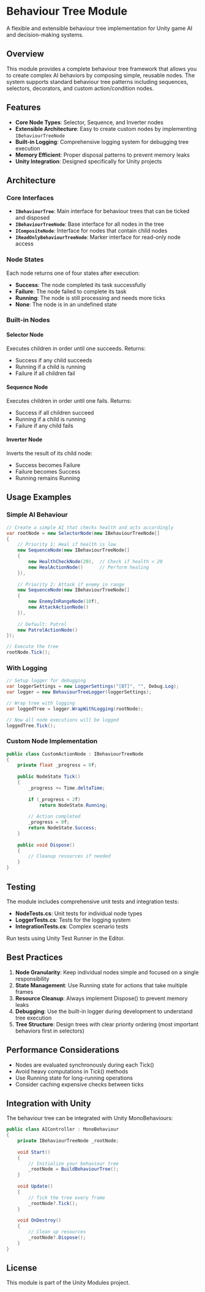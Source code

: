 # Behaviour Tree Module

A flexible and extensible behaviour tree implementation for Unity game AI and decision-making systems.

## Overview

This module provides a complete behaviour tree framework that allows you to create complex AI behaviors by composing simple, reusable nodes. The system supports standard behaviour tree patterns including sequences, selectors, decorators, and custom action/condition nodes.

## Features

- **Core Node Types**: Selector, Sequence, and Inverter nodes
- **Extensible Architecture**: Easy to create custom nodes by implementing `IBehaviourTreeNode`
- **Built-in Logging**: Comprehensive logging system for debugging tree execution
- **Memory Efficient**: Proper disposal patterns to prevent memory leaks
- **Unity Integration**: Designed specifically for Unity projects

## Architecture

### Core Interfaces

- **`IBehaviourTree`**: Main interface for behaviour trees that can be ticked and disposed
- **`IBehaviourTreeNode`**: Base interface for all nodes in the tree
- **`ICompositeNode`**: Interface for nodes that contain child nodes
- **`IReadOnlyBehaviourTreeNode`**: Marker interface for read-only node access

### Node States

Each node returns one of four states after execution:
- **Success**: The node completed its task successfully
- **Failure**: The node failed to complete its task
- **Running**: The node is still processing and needs more ticks
- **None**: The node is in an undefined state

### Built-in Nodes

#### Selector Node
Executes children in order until one succeeds. Returns:
- Success if any child succeeds
- Running if a child is running
- Failure if all children fail

#### Sequence Node
Executes children in order until one fails. Returns:
- Success if all children succeed
- Running if a child is running  
- Failure if any child fails

#### Inverter Node
Inverts the result of its child node:
- Success becomes Failure
- Failure becomes Success
- Running remains Running

## Usage Examples

### Simple AI Behaviour

```csharp
// Create a simple AI that checks health and acts accordingly
var rootNode = new SelectorNode(new IBehaviourTreeNode[]
{
    // Priority 1: Heal if health is low
    new SequenceNode(new IBehaviourTreeNode[]
    {
        new HealthCheckNode(20),  // Check if health < 20
        new HealActionNode()      // Perform healing
    }),
    
    // Priority 2: Attack if enemy in range
    new SequenceNode(new IBehaviourTreeNode[]
    {
        new EnemyInRangeNode(10f),
        new AttackActionNode()
    }),
    
    // Default: Patrol
    new PatrolActionNode()
});

// Execute the tree
rootNode.Tick();
```

### With Logging

```csharp
// Setup logger for debugging
var loggerSettings = new LoggerSettings("[BT]", "", Debug.Log);
var logger = new BehaviourTreeLogger(loggerSettings);

// Wrap tree with logging
var loggedTree = logger.WrapWithLogging(rootNode);

// Now all node executions will be logged
loggedTree.Tick();
```

### Custom Node Implementation

```csharp
public class CustomActionNode : IBehaviourTreeNode
{
    private float _progress = 0f;
    
    public NodeState Tick()
    {
        _progress += Time.deltaTime;
        
        if (_progress < 2f)
            return NodeState.Running;
        
        // Action completed
        _progress = 0f;
        return NodeState.Success;
    }
    
    public void Dispose()
    {
        // Cleanup resources if needed
    }
}
```

## Testing

The module includes comprehensive unit tests and integration tests:

- **NodeTests.cs**: Unit tests for individual node types
- **LoggerTests.cs**: Tests for the logging system
- **IntegrationTests.cs**: Complex scenario tests

Run tests using Unity Test Runner in the Editor.

## Best Practices

1. **Node Granularity**: Keep individual nodes simple and focused on a single responsibility
2. **State Management**: Use Running state for actions that take multiple frames
3. **Resource Cleanup**: Always implement Dispose() to prevent memory leaks
4. **Debugging**: Use the built-in logger during development to understand tree execution
5. **Tree Structure**: Design trees with clear priority ordering (most important behaviors first in selectors)

## Performance Considerations

- Nodes are evaluated synchronously during each Tick()
- Avoid heavy computations in Tick() methods
- Use Running state for long-running operations
- Consider caching expensive checks between ticks

## Integration with Unity

The behaviour tree can be integrated with Unity MonoBehaviours:

```csharp
public class AIController : MonoBehaviour
{
    private IBehaviourTreeNode _rootNode;
    
    void Start()
    {
        // Initialize your behaviour tree
        _rootNode = BuildBehaviourTree();
    }
    
    void Update()
    {
        // Tick the tree every frame
        _rootNode?.Tick();
    }
    
    void OnDestroy()
    {
        // Clean up resources
        _rootNode?.Dispose();
    }
}
```

## License

This module is part of the Unity Modules project.
